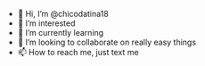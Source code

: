 - 👋 Hi, I’m @chicodatina18
- 👀 I’m interested 
- 🌱 I’m currently learning 
- 💞️ I’m looking to collaborate on really easy things
- 📫 How to reach me, just text me

<!---
chicodatina18/chicodatina18 is a ✨ special ✨ repository because its `README.md` (this file) appears on your GitHub profile.
You can click the Preview link to take a look at your changes.
--->
